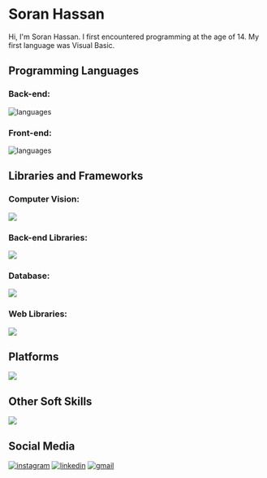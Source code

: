 <h1> Soran Hassan </h1>
<p>
   Hi, I'm Soran Hassan. I first encountered programming at the age of 14. My first language was Visual Basic.
</p>
<div>
   <h2>Programming Languages</h2>
   
   <h3> Back-end: </h3> <img src='https://skillicons.dev/icons?i=py,java,cpp' alt='languages'>
   <h3> Front-end: </h3> <img src='https://skillicons.dev/icons?i=html,css,js' alt='languages'>
   
   <h2>Libraries and Frameworks</h2>
     <h3> Computer Vision: </h3> <img src='https://skillicons.dev/icons?i=opencv,qt,tensorflow'><br>
     <h3> Back-end Libraries: </h3> <img src='https://skillicons.dev/icons?i=fastapi,django,flask'><br>
     <h3> Database: </h3> <img src='https://skillicons.dev/icons?i=sqlite'><br>
     <h3> Web Libraries: </h3> <img src='https://skillicons.dev/icons?i=selenium'><br>

   <h2>Platforms</h2> <img src='https://skillicons.dev/icons?i=linux,windows,ios,mac'><br>
   <h2>Other Soft Skills</h2>
     <img src='https://skillicons.dev/icons?i=ps,pr,ai,adobe'>
</div>
<div>
  <h2>Social Media</h2>
  <a href='https://instagram.com/soran.py'><img src='https://skillicons.dev/icons?i=instagram' alt='instagram'></a>
  <a href='https://linkedin.com/in/soranhassan'><img src='https://skillicons.dev/icons?i=linkedin' alt='linkedin'></a>
  <a href='https:soran.hassan21@gmail.com'><img src='https://skillicons.dev/icons?i=gmail' alt='gmail'></a>
</div>
